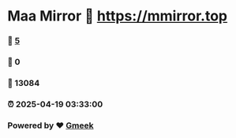 # Maa Mirror :link: https://mmirror.top 
### :page_facing_up: [5](https://mmirror.top/tag.html) 
### :speech_balloon: 0 
### :hibiscus: 13084 
### :alarm_clock: 2025-04-19 03:33:00 
### Powered by :heart: [Gmeek](https://github.com/Meekdai/Gmeek)
